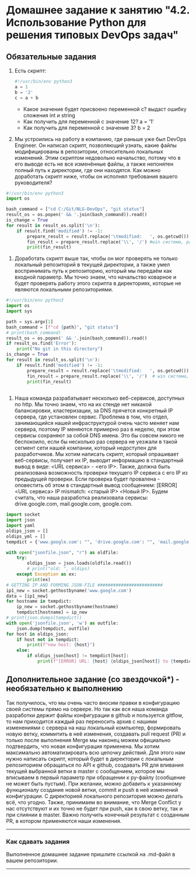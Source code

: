 # Домашнее задание к занятию "4.2. Использование Python для решения типовых DevOps задач"

## Обязательные задания

1. Есть скрипт:
	```python
    #!/usr/bin/env python3
	a = 1
	b = '2'
	c = a + b
	```
	* Какое значение будет присвоено переменной c? выдаст ошибку сложения int и string
	* Как получить для переменной c значение 12? a = '1'
	* Как получить для переменной c значение 3? b = 2

1. Мы устроились на работу в компанию, где раньше уже был DevOps Engineer. Он написал скрипт, позволяющий узнать, какие файлы модифицированы в репозитории, относительно локальных изменений. Этим скриптом недовольно начальство, потому что в его выводе есть не все изменённые файлы, а также непонятен полный путь к директории, где они находятся. Как можно доработать скрипт ниже, чтобы он исполнял требования вашего руководителя?

```python
#!/usr/bin/env python3
import os

bash_command = ["cd C:/Git/NLG-DevOps", "git status"]
result_os = os.popen(' && '.join(bash_command)).read()
is_change = True
for result in result_os.split('\n'):
    if result.find('modified') != -1:
        prepare_result = result.replace('\tmodified:   ', os.getcwd())
        fin_result = prepare_result.replace('\\', '/') #win система, разные разделители
        print(fin_result)

```
1. Доработать скрипт выше так, чтобы он мог проверять не только локальный репозиторий в текущей директории, а также умел воспринимать путь к репозиторию, который мы передаём как входной параметр. Мы точно знаем, что начальство коварное и будет проверять работу этого скрипта в директориях, которые не являются локальными репозиториями.
```python
#!/usr/bin/env python3
import os
import sys

path = sys.argv[1]
bash_command = [f"cd {path}", "git status"]
# print(bash_command)
result_os = os.popen(' && '.join(bash_command)).read()
if result_os.find('Error'):
    print("No git in this directory")
is_change = True
for result in result_os.split('\n'):
    if result.find('modified') != -1:
        prepare_result = result.replace('\tmodified:   ', os.getcwd())
        fin_result = prepare_result.replace('\\', '/')  # win система, разные разделители
        print(fin_result)
        
```
1. Наша команда разрабатывает несколько веб-сервисов, доступных по http. Мы точно знаем, что на их стенде нет никакой балансировки, кластеризации, за DNS прячется конкретный IP сервера, где установлен сервис. Проблема в том, что отдел, занимающийся нашей инфраструктурой очень часто меняет нам сервера, поэтому IP меняются примерно раз в неделю, при этом сервисы сохраняют за собой DNS имена. Это бы совсем никого не беспокоило, если бы несколько раз сервера не уезжали в такой сегмент сети нашей компании, который недоступен для разработчиков. Мы хотим написать скрипт, который опрашивает веб-сервисы, получает их IP, выводит информацию в стандартный вывод в виде: <URL сервиса> - <его IP>. Также, должна быть реализована возможность проверки текущего IP сервиса c его IP из предыдущей проверки. Если проверка будет провалена - оповестить об этом в стандартный вывод сообщением: [ERROR] <URL сервиса> IP mismatch: <старый IP> <Новый IP>. Будем считать, что наша разработка реализовала сервисы: drive.google.com, mail.google.com, google.com.
```python
import socket
import json
import yaml
oldips_json = []
oldips_yml = []
tempdict = {'www.google.com': "", 'drive.google.com': "", 'mail.google.com': ""}

with open("jsonfile.json", "r") as oldfile:
    try:
        oldips_json = json.loads(oldfile.read())
        # print("old: ", oldips)
    except Exception as ex:
        print(ex)
# GETTING IP AND FORMING JSON-FILE #########################
ip1_new = socket.gethostbyname('www.google.com')
data = [ip1_new]
for hostname in tempdict:
    ip_new = socket.gethostbyname(hostname)
    tempdict[hostname] = ip_new
# print(json.dumps(tempdict))
with open('jsonfile.json', 'w') as outfile:
    json.dump(tempdict, outfile)
for host in oldips_json:
    if host not in tempdict:
        print(f"new host: {host}")
    else:
        if oldips_json[host] != tempdict[host]:
            print(f"[ERROR] URL: {host} {oldips_json[host]} to {tempdict[host]}")
```
## Дополнительное задание (со звездочкой*) - необязательно к выполнению

Так получилось, что мы очень часто вносим правки в конфигурацию своей системы прямо на сервере. Но так как вся наша команда разработки держит файлы конфигурации в github и пользуется gitflow, то нам приходится каждый раз переносить архив с нашими изменениями с сервера на наш локальный компьютер, формировать новую ветку, коммитить в неё изменения, создавать pull request (PR) и только после выполнения Merge мы наконец можем официально подтвердить, что новая конфигурация применена. Мы хотим максимально автоматизировать всю цепочку действий. Для этого нам нужно написать скрипт, который будет в директории с локальным репозиторием обращаться по API к github, создавать PR для вливания текущей выбранной ветки в master с сообщением, которое мы вписываем в первый параметр при обращении к py-файлу (сообщение не может быть пустым). При желании, можно добавить к указанному функционалу создание новой ветки, commit и push в неё изменений конфигурации. С директорией локального репозитория можно делать всё, что угодно. Также, принимаем во внимание, что Merge Conflict у нас отсутствуют и их точно не будет при push, как в свою ветку, так и при слиянии в master. Важно получить конечный результат с созданным PR, в котором применяются наши изменения. 


---

### Как сдавать задания

Выполненное домашнее задание пришлите ссылкой на .md-файл в вашем репозитории.

---
